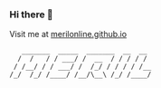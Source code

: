 ### Hi there 👋
Visit me at [merilonline.github.io](https://merilonline.github.io)
```shell
   _______  _____  _______  __  __
  /  /   / / ___/ /  __  / / / / /
 / /__/ / / ___/ /  /_/ / / / / /__
/_/  /_/ /____/ /__/\__\ /_/ /____/ 

```
<!--
**merilonline/merilonline** is a ✨ _special_ ✨ repository because its `README.md` (this file) appears on your GitHub profile.

Here are some ideas to get you started:

- 🔭 I’m currently working on ...
- 🌱 I’m currently learning ...
- 👯 I’m looking to collaborate on ...
- 🤔 I’m looking for help with ...
- 💬 Ask me about ...
- 📫 How to reach me: ...
- 😄 Pronouns: ...
- ⚡ Fun fact: ...
-->

